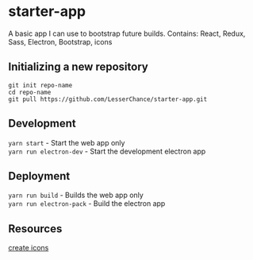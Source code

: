 # starter-app
A basic app I can use to bootstrap future builds. Contains: React, Redux, Sass, Electron, Bootstrap, icons

## Initializing a new repository
```git init repo-name```  
```cd repo-name```  
```git pull https://github.com/LesserChance/starter-app.git```  

## Development
```yarn start``` - Start the web app only  
```yarn run electron-dev``` - Start the development electron app  

## Deployment
```yarn run build``` - Builds the web app only  
```yarn run electron-pack``` - Build the electron app  

## Resources
[create icons](https://favicon.io/favicon-generator/)

